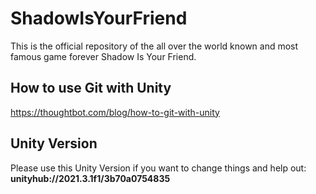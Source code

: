# ShadowIsYourFriend
This is the official repository of the all over the world known and most famous game forever Shadow Is Your Friend.

## How to use Git with Unity
https://thoughtbot.com/blog/how-to-git-with-unity

## Unity Version
Please use this Unity Version if you want to change things and help out: **unityhub://2021.3.1f1/3b70a0754835**

